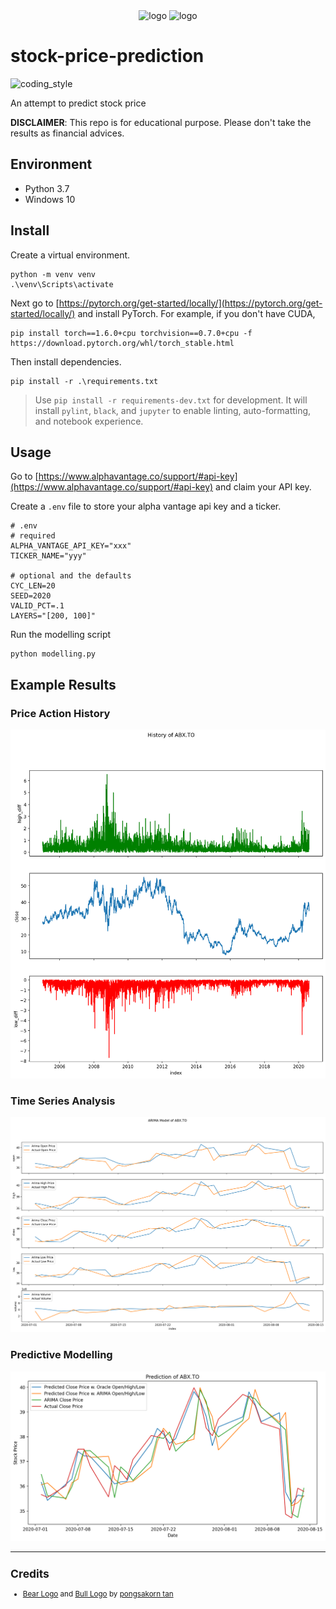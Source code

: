 <div align="center">
    <img src="https://cdn3.iconfinder.com/data/icons/animal-flat-colors/64/bear-512.png" alt="logo" height="96">
    <img src="https://cdn3.iconfinder.com/data/icons/animal-flat-colors/64/bufalo-512.png" alt="logo" height="96">
</div>

# stock-price-prediction

![coding_style](https://img.shields.io/badge/code%20style-black-000000.svg)

An attempt to predict stock price

**DISCLAIMER**: This repo is for educational purpose. Please don't take the results as financial advices.

## Environment

- Python 3.7
- Windows 10

## Install

Create a virtual environment.

    python -m venv venv
    .\venv\Scripts\activate

Next go to [https://pytorch.org/get-started/locally/](https://pytorch.org/get-started/locally/) and install PyTorch. For example, if you don't have CUDA,

    pip install torch==1.6.0+cpu torchvision==0.7.0+cpu -f https://download.pytorch.org/whl/torch_stable.html

Then install dependencies.

    pip install -r .\requirements.txt

> Use `pip install -r requirements-dev.txt` for development.
> It will install `pylint`, `black`, and `jupyter` to enable linting, auto-formatting, and notebook experience.

## Usage

Go to [https://www.alphavantage.co/support/#api-key](https://www.alphavantage.co/support/#api-key) and claim your API key.

Create a `.env` file to store your alpha vantage api key and a ticker.

    # .env
    # required
    ALPHA_VANTAGE_API_KEY="xxx"
    TICKER_NAME="yyy"

    # optional and the defaults
    CYC_LEN=20
    SEED=2020
    VALID_PCT=.1
    LAYERS="[200, 100]"

Run the modelling script

    python modelling.py

## Example Results

### Price Action History

![](examples/history.ABX.TO.png)

### Time Series Analysis

![](examples/arima.ABX.TO.png)

### Predictive Modelling

![](examples/prediction.ABX.TO.png)

<hr>

<sup>

## Credits

- [Bear Logo][1] and [Bull Logo][2] by [pongsakorn tan][3]

</sup>

[1]: https://www.iconfinder.com/icons/4591876/animal_bear_carnivore_cartoon_fauna_head_zoo_icon
[2]: https://www.iconfinder.com/icons/4591900/animal_buffalo_cape_cartoon_fauna_herbivore_zoo_icon
[3]: https://www.iconfinder.com/kerismaker
